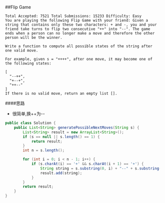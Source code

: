 ##Flip Game

	Total Accepted: 7521 Total Submissions: 15233 Difficulty: Easy
	You are playing the following Flip Game with your friend: Given a string that contains only these two characters: + and -, you and your friend take turns to flip two consecutive "++" into "--". The game ends when a person can no longer make a move and therefore the other person will be the winner.

	Write a function to compute all possible states of the string after one valid move.

	For example, given s = "++++", after one move, it may become one of the following states:

	[
	  "--++",
	  "+--+",
	  "++--"
	]
	If there is no valid move, return an empty list [].

####思路
- 很简单,换++为--

```java
public class Solution {
    public List<String> generatePossibleNextMoves(String s) {
        List<String> result = new ArrayList<String>();
        if (s == null || s.length() == 1) {
            return result;
        }
        int n = s.length();

        for (int i = 0; i < n - 1; i++) {
            if (s.charAt(i) == '+' && s.charAt(i + 1) == '+') {
                String string = s.substring(0, i) + "--" + s.substring(i + 2, n);
                result.add(string);
            }
        }
        return result;
    }
}
```
